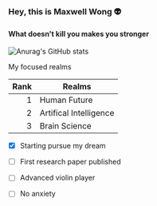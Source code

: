 ### Hey, this is Maxwell Wong 👽
#### What doesn't kill you makes you stronger

![Anurag's GitHub stats](https://github-readme-stats.vercel.app/api?username=Maxwell-Wong&show_icons=true&theme=algolia)


<summary>My focused realms</summary>

| Rank | Realms    |
|-----:|-----------|
|     1| Human Future|
|     2| Artifical Intelligence          |
|     3| Brain Science       |

- [x] Starting pursue my dream
- [ ] First research paper published
- [ ] Advanced violin player
- [ ] No anxiety

